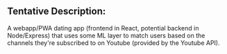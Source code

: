 ## Tentative Description:

A webapp/PWA dating app (frontend in React, potential backend in Node/Express) that uses some ML layer to match users based on the channels they're subscribed to on Youtube (provided by the Youtube API).
